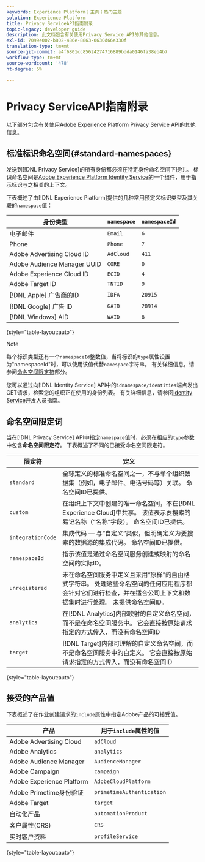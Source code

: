 ```yaml
---
keywords: Experience Platform；主页；热门主题
solution: Experience Platform
title: Privacy ServiceAPI指南附录
topic-legacy: developer guide
description: 此文档包含有关使用Privacy Service API的其他信息。
exl-id: 7099e002-b802-486e-8863-0630d66e330f
translation-type: tm+mt
source-git-commit: a4f6801cc85624274716889bdda0146fa38eb4b7
workflow-type: tm+mt
source-wordcount: '478'
ht-degree: 5%

---
```


# Privacy ServiceAPI指南附录

以下部分包含有关使用Adobe Experience Platform Privacy Service API的其他信息。

## 标准标识命名空间{#standard-namespaces}

发送到[!DNL Privacy Service]的所有身份都必须在特定身份命名空间下提供。 标识命名空间是[Adobe Experience Platform Identity Service](../../identity-service/home.md)的一个组件，用于指示标识与之相关的上下文。

下表概述了由[!DNL Experience Platform]提供的几种常用预定义标识类型及其关联的`namespace`值：

| 身份类型 | `namespace` | `namespaceId` |
| --- | --- | --- |
| 电子邮件 | `Email` | `6` |
| Phone | `Phone` | `7` |
| Adobe Advertising Cloud ID | `AdCloud` | `411` |
| Adobe Audience Manager UUID | `CORE` | `0` |
| Adobe Experience Cloud ID | `ECID` | `4` |
| Adobe Target ID | `TNTID` | `9` |
| [!DNL Apple] 广告商的ID | `IDFA` | `20915` |
| [!DNL Google] 广告 ID | `GAID` | `20914` |
| [!DNL Windows] AID | `WAID` | `8` |

{style=&quot;table-layout:auto&quot;}

>[!NOTE]
>
>每个标识类型还有一个`namespaceId`整数值，当将标识的`type`属性设置为&quot;namespaceId&quot;时，可以使用该值代替`namespace`字符串。 有关详细信息，请参阅[命名空间限定符](#namespace-qualifiers)部分。

您可以通过向[!DNL Identity Service] API中的`idnamespace/identities`端点发出GET请求，检索您的组织正在使用的身份列表。 有关详细信息，请参阅[Identity Service开发人员指南](../../identity-service/api/getting-started.md)。

## 命名空间限定词

当在[!DNL Privacy Service] API中指定`namespace`值时，必须在相应的`type`参数中包含&#x200B;**命名空间限定符**。 下表概述了不同的已接受命名空间限定符。

| 限定符 | 定义 |
| --------- | ---------- |
| `standard` | 全球定义的标准命名空间之一，不与单个组织数据集（例如，电子邮件、电话号码等）关联。 命名空间ID已提供。 |
| `custom` | 在组织上下文中创建的唯一命名空间，不在[!DNL Experience Cloud]中共享。 该值表示要搜索的易记名称（“名称”字段）。 命名空间ID已提供。 |
| `integrationCode` | 集成代码 — 与“自定义”类似，但明确定义为要搜索的数据源的集成代码。 命名空间ID已提供。 |
| `namespaceId` | 指示该值是通过命名空间服务创建或映射的命名空间的实际ID。 |
| `unregistered` | 未在命名空间服务中定义且采用“原样”的自由格式字符串。 处理这些命名空间的任何应用程序都会针对它们进行检查，并在适合公司上下文和数据集时进行处理。 未提供命名空间ID。 |
| `analytics` | 在[!DNL Analytics]内部映射的自定义命名空间，而不是在命名空间服务中。 它会直接按原始请求指定的方式传入，而没有命名空间ID |
| `target` | [!DNL Target]内部可理解的自定义命名空间，而不是命名空间服务中的自定义。 它会直接按原始请求指定的方式传入，而没有命名空间ID |

{style=&quot;table-layout:auto&quot;}

## 接受的产品值

下表概述了在作业创建请求的`include`属性中指定Adobe产品的可接受值。

| 产品 | 用于`include`属性的值 |
| --- | --- |
| Adobe Advertising Cloud | `adCloud` |
| Adobe Analytics | `analytics` |
| Adobe Audience Manager | `AudienceManager` |
| Adobe Campaign | `campaign` |
| Adobe Experience Platform | `AdobeCloudPlatform` |
| Adobe Primetime身份验证 | `primetimeAuthentication` |
| Adobe Target | `target` |
| 自动化产品 | `automationProduct` |
| 客户属性(CRS) | `CRS` |
| 实时客户资料 | `profileService` |

{style=&quot;table-layout:auto&quot;}